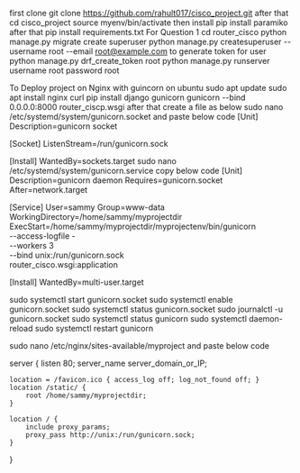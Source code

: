 first clone git clone https://github.com/rahult017/cisco_project.git
after that cd cisco_project
source myenv/bin/activate
then install
pip install paramiko
after that pip install requirements.txt
For Question 1
	cd router_cisco
	python manage.py migrate
	create superuser
		python manage.py createsuperuser --username root --email root@example.com
	to generate token for user
		python manage.py drf_create_token root
		python manage.py runserver
 		username root
	 password root

 To Deploy project on Nginx with guincorn on ubuntu 
 sudo apt update
 sudo apt install nginx curl
 pip install django gunicorn
 gunicorn --bind 0.0.0.0:8000 router_ciscp.wsgi
 after that create a file as below
 sudo nano /etc/systemd/system/gunicorn.socket
 and paste below code
 [Unit]
 Description=gunicorn socket

 [Socket]
 ListenStream=/run/gunicorn.sock

 [Install]
 WantedBy=sockets.target
sudo nano /etc/systemd/system/gunicorn.service
copy below code 
[Unit]
Description=gunicorn daemon
Requires=gunicorn.socket
After=network.target

[Service]
User=sammy
Group=www-data
WorkingDirectory=/home/sammy/myprojectdir
ExecStart=/home/sammy/myprojectdir/myprojectenv/bin/gunicorn \
          --access-logfile - \
          --workers 3 \
          --bind unix:/run/gunicorn.sock \
          router_cisco.wsgi:application

[Install]
WantedBy=multi-user.target




sudo systemctl start gunicorn.socket
sudo systemctl enable gunicorn.socket
sudo systemctl status gunicorn.socket
sudo journalctl -u gunicorn.socket
sudo systemctl status gunicorn
sudo systemctl daemon-reload
sudo systemctl restart gunicorn



sudo nano /etc/nginx/sites-available/myproject
and paste below code

server {
    listen 80;
    server_name server_domain_or_IP;

    location = /favicon.ico { access_log off; log_not_found off; }
    location /static/ {
        root /home/sammy/myprojectdir;
    }

    location / {
        include proxy_params;
        proxy_pass http://unix:/run/gunicorn.sock;
    }
}